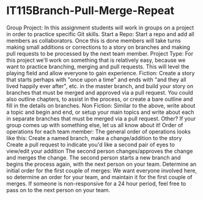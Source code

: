 # IT115Branch-Pull-Merge-Repeat
Group Project: In this assignment students will work in groups on a project in order to practice specific Git skills.   Start a Repo: Start a repo and add all members as collaborators. Once this is done members will take turns making small additions or corrections to a story on branches and making pull requests to be processed by the next team member.  Project Type: For this project we'll work on something that is relatively easy, because we want to practice branching, merging and pull requests.  This will level the playing field and allow everyone to gain experience.  Fiction: Create a story that starts perhaps with "once upon a time" and ends with "and they all lived happily ever after", etc. in the master branch, and build your story on branches that must be merged and approved via a pull request.  You could also outline chapters, to assist in the process, or create a bare outline and fill in the details on branches. Non Fiction: Similar to the above, write about a topic and begin and end, or setup your main topics and write about each in separate branches that must be merged via a pull request. Other? If your group comes up with something else, let us all know about it!  Order of operations for each team member: The general order of operations looks like this:  Create a named branch, make a change/addition to the story Create a pull request to indicate you'd like a second pair of eyes to view/edit your addition The second person changes/approves the change and merges the change. The second person starts a new branch and begins the process again, with the next person on your team. Determine an initial order for the first couple of merges: We want everyone involved here, so determine an order for your team, and maintain it for the first couple of merges.  If someone is non-responsive for a 24 hour period, feel free to pass on to the next person on your team.
